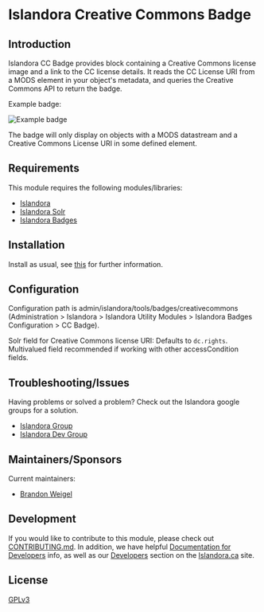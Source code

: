 # Islandora Creative Commons Badge

## Introduction

Islandora CC Badge provides block containing a Creative Commons license image and a link to the CC license details.
It reads the CC License URI from a MODS element in your object's metadata, and queries the Creative Commons API to return the badge.

Example badge:

![Example badge](https://licensebuttons.net/l/by-nc-nd/4.0/88x31.png)

The badge will only display on objects with a MODS datastream and a Creative Commons License URI in some defined element.

## Requirements

This module requires the following modules/libraries:

* [Islandora](https://github.com/islandora/islandora)
* [Islandora Solr](https://github.com/islandora/islandora_solr)
* [Islandora Badges](../../)

## Installation

Install as usual, see [this](https://drupal.org/documentation/install/modules-themes/modules-7) for further information.

## Configuration

Configuration path is admin/islandora/tools/badges/creativecommons (Administration > Islandora > Islandora Utility Modules > Islandora Badges Configuration > CC Badge).

Solr field for Creative Commons license URI: Defaults to `dc.rights`. Multivalued field recommended if working with other accessCondition fields.

## Troubleshooting/Issues

Having problems or solved a problem? Check out the Islandora google groups for a solution.

* [Islandora Group](https://groups.google.com/forum/?hl=en&fromgroups#!forum/islandora)
* [Islandora Dev Group](https://groups.google.com/forum/?hl=en&fromgroups#!forum/islandora-dev)

## Maintainers/Sponsors

Current maintainers:

* [Brandon Weigel](https://github.com/bondjimbond)

## Development

If you would like to contribute to this module, please check out [CONTRIBUTING.md](CONTRIBUTING.md). In addition, we have helpful [Documentation for Developers](https://github.com/Islandora/islandora/wiki#wiki-documentation-for-developers) info, as well as our [Developers](http://islandora.ca/developers) section on the [Islandora.ca](http://islandora.ca) site.

## License

[GPLv3](http://www.gnu.org/licenses/gpl-3.0.txt)
